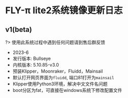 # FLY-π lite2系统镜像更新日志


## v1(beta)

?> 使用此系统过程中遇到任何问题请到售后群反馈

* 2023-6
* 发行版本: Bullseye
* 内核版本: 5.10.85-v3.0
* 预装Klipper，Moonraker，Fluidd，Mainsail
* 默认打开网页界面为``fluidd``, 端口81打开为``mainsail``
* Klipper使用Python3环境，解决中文文件名问题
* boot分区为fat，可直接在windows系统下修改配置文件

